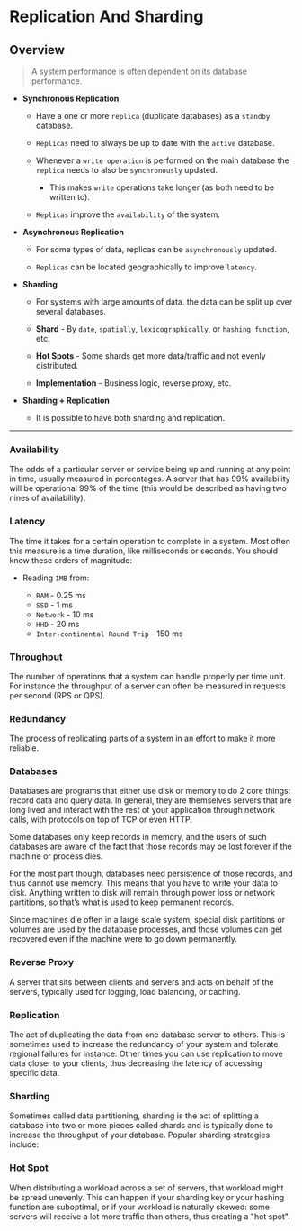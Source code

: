 # Replication And Sharding

## Overview

> A system performance is often dependent on its database performance.

* __Synchronous Replication__

    * Have a one or more `replica` (duplicate databases) as a `standby` database.

    * `Replicas` need to always be up to date with the `active` database.

    * Whenever a `write operation` is performed on the main database the `replica` needs to also be `synchronously` updated.

        * This makes `write` operations take longer (as both need to be written to).
    
    * `Replicas` improve the `availability` of the system.

* __Asynchronous Replication__

    * For some types of data, replicas can be `asynchronously` updated.

    * `Replicas` can be located geographically to improve `latency`.

* __Sharding__

    * For systems with large amounts of data. the data can be split up over several databases.

    * __Shard__ - By `date`, `spatially`, `lexicographically`, or `hashing function`, etc.

    * __Hot Spots__ - Some shards get more data/traffic and not evenly distributed.

    * __Implementation__ - Business logic, reverse proxy, etc.

* __Sharding + Replication__

    * It is possible to have both sharding and replication.


---

### Availability

The odds of a particular server or service being up and running at any point in time, usually measured in percentages. A server that has 99% availability will be operational 99% of the time (this would be described as having two nines of availability).

### Latency

The time it takes for a certain operation to complete in a system. Most often this measure is a time duration, like milliseconds or seconds. You should know these orders of magnitude:

* Reading `1MB` from:

    * `RAM`                          - 0.25 ms
    * `SSD`                          - 1 ms
    * `Network`                      - 10 ms
    * `HHD`                          - 20 ms
    * `Inter-continental Round Trip` - 150 ms

### Throughput

The number of operations that a system can handle properly per time unit. For instance the throughput of a server can often be measured in requests per second (RPS or QPS).

### Redundancy

The process of replicating parts of a system in an effort to make it more reliable.

### Databases

Databases are programs that either use disk or memory to do 2 core things: record data and query data. In general, they are themselves servers that are long lived and interact with the rest of your application through network calls, with protocols on top of TCP or even HTTP.

Some databases only keep records in memory, and the users of such databases are aware of the fact that those records may be lost forever if the machine or process dies.

For the most part though, databases need persistence of those records, and thus cannot use memory. This means that you have to write your data to disk. Anything written to disk will remain through power loss or network partitions, so that’s what is used to keep permanent records.

Since machines die often in a large scale system, special disk partitions or volumes are used by the database processes, and those volumes can get recovered even if the machine were to go down permanently.

### Reverse Proxy
A server that sits between clients and servers and acts on behalf of the servers, typically used for logging, load balancing, or caching.

### Replication
The act of duplicating the data from one database server to others. This is sometimes used to increase the redundancy of your system and tolerate regional failures for instance. Other times you can use replication to move data closer to your clients, thus decreasing the latency of accessing specific data.

### Sharding

Sometimes called data partitioning, sharding is the act of splitting a database into two or more pieces called shards and is typically done to increase the throughput of your database. Popular sharding strategies include:

### Hot Spot

When distributing a workload across a set of servers, that workload might be spread unevenly. This can happen if your sharding key or your hashing function are suboptimal, or if your workload is naturally skewed: some servers will receive a lot more traffic than others, thus creating a "hot spot".
